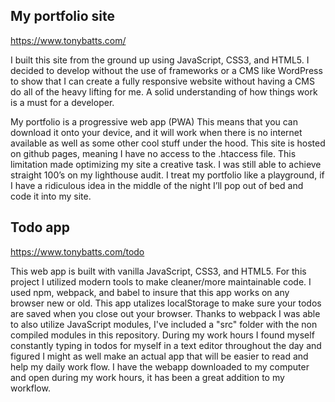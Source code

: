 
## My portfolio site
https://www.tonybatts.com/

I built this site from the ground up using JavaScript, CSS3, and HTML5. I decided to develop without the use of frameworks or a CMS like WordPress to show that I can create a fully responsive website without having a CMS do all of the heavy lifting for me. A solid understanding of how things work is a must for a developer.

My portfolio is a progressive web app (PWA) This means that you can download it onto your device, and it will work when there is no internet available as well as some other cool stuff under the hood. This site is hosted on github pages, meaning I have no access to the .htaccess file. This limitation made optimizing my site a creative task. I was still able to achieve straight 100’s on my lighthouse audit. I treat my portfolio like a playground, if I have a ridiculous idea in the middle of the night I’ll pop out of bed and code it into my site.

## Todo app
https://www.tonybatts.com/todo

This web app is built with vanilla JavaScript, CSS3, and HTML5. For this project I utilized modern tools to make cleaner/more maintainable code. I used npm, webpack, and babel to insure that this app works on any browser new or old. This app utalizes localStorage to make sure your todos are saved when you close out your browser. Thanks to webpack I was able to also utilize JavaScript modules, I've included a "src" folder with the non compiled modules in this repository. During my work hours I found myself constantly typing in todos for myself in a text editor throughout the day and figured I might as well make an actual app that will be easier to read and help my daily work flow. I have the webapp downloaded to my computer and open during my work hours, it has been a great addition to my workflow. 

